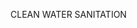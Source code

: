 <!-- # 👕 Responsive Clothing Landing Page -->
CLEAN WATER SANITATION
<!-- ### 👕 Responsive Clothing Landing Page  -->

<!-- ![preview img](/preview.png) -->
